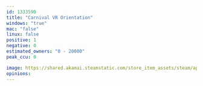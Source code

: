```yaml
---
id: 1333590
title: "Carnival VR Orientation"
windows: "true"
mac: "false"
linux: false
positive: 1
negative: 0
estimated_owners: "0 - 20000"
peak_ccu: 0

image: https://shared.akamai.steamstatic.com/store_item_assets/steam/apps/1333590/header.jpg?t=1598866865
opinions:
---
```

